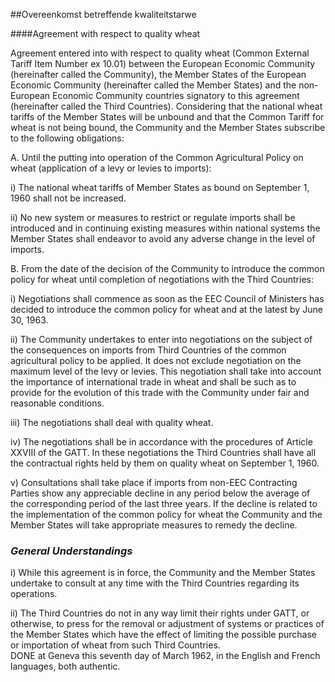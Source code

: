 <meta http-equiv='Content-Type' content='text/html; charset=utf-8' />

##Overeenkomst betreffende kwaliteitstarwe

####Agreement with respect to quality wheat

Agreement entered into with respect to quality wheat (Common External Tariff Item Number ex 10.01) between the European Economic Community (hereinafter called the Community), the Member States of the European Economic Community (hereinafter called the Member States) and the non-European Economic Community countries signatory to this agreement (hereinafter called the Third Countries). Considering that the national wheat tariffs of the Member States will be unbound and that the Common Tariff for wheat is not being bound, the Community and the Member States subscribe to the following obligations: 

A. Until the putting into operation of the Common Agricultural Policy on wheat (application of a levy or levies to imports): 

i) The national wheat tariffs of Member States as bound on September 1, 1960 shall not be increased.  

ii) No new system or measures to restrict or regulate imports shall be introduced and in continuing existing measures within national systems the Member States shall endeavor to avoid any adverse change in the level of imports.    

B. From the date of the decision of the Community to introduce the common policy for wheat until completion of negotiations with the Third Countries: 

i) Negotiations shall commence as soon as the EEC Council of Ministers has decided to introduce the common policy for wheat and at the latest by June 30, 1963.  

ii) The Community undertakes to enter into negotiations on the subject of the consequences on imports from Third Countries of the common agricultural policy to be applied. It does not exclude negotiation on the maximum level of the levy or levies. This negotiation shall take into account the importance of international trade in wheat and shall be such as to provide for the evolution of this trade with the Community under fair and reasonable conditions.  

iii) The negotiations shall deal with quality wheat.  

iv) The negotiations shall be in accordance with the procedures of Article XXVIII of the GATT. In these negotiations the Third Countries shall have all the contractual rights held by them on quality wheat on September 1, 1960.  

v) Consultations shall take place if imports from non-EEC Contracting Parties show any appreciable decline in any period below the average of the corresponding period of the last three years. If the decline is related to the implementation of the common policy for wheat the Community and the Member States will take appropriate measures to remedy the decline.     
### *General Understandings* 

i) While this agreement is in force, the Community and the Member States undertake to consult at any time with the Third Countries regarding its operations.  

ii) The Third Countries do not in any way limit their rights under GATT, or otherwise, to press for the removal or adjustment of systems or practices of the Member States which have the effect of limiting the possible purchase or importation of wheat from such Third Countries.     
DONE at Geneva this seventh day of March 1962, in the English and French languages, both authentic.  

